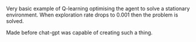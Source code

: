 Very basic example of Q-learning optimising the agent to solve a stationary environment. When exploration rate drops to 0.001 then the problem is solved.

Made before chat-gpt was capable of creating such a thing.   
